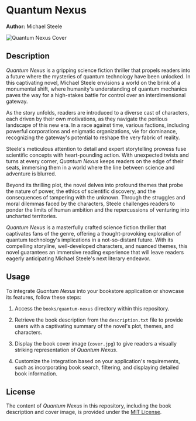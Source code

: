 # Quantum Nexus

**Author:** Michael Steele

![Quantum Nexus Cover](books/quantum-nexus/QN.png)

## Description

*Quantum Nexus* is a gripping science fiction thriller that propels readers into a future where the mysteries of quantum technology have been unlocked. In this captivating novel, Michael Steele envisions a world on the brink of a monumental shift, where humanity's understanding of quantum mechanics paves the way for a high-stakes battle for control over an interdimensional gateway.

As the story unfolds, readers are introduced to a diverse cast of characters, each driven by their own motivations, as they navigate the perilous landscape of this new era. In a race against time, various factions, including powerful corporations and enigmatic organizations, vie for dominance, recognizing the gateway's potential to reshape the very fabric of reality.

Steele's meticulous attention to detail and expert storytelling prowess fuse scientific concepts with heart-pounding action. With unexpected twists and turns at every corner, *Quantum Nexus* keeps readers on the edge of their seats, immersing them in a world where the line between science and adventure is blurred.

Beyond its thrilling plot, the novel delves into profound themes that probe the nature of power, the ethics of scientific discovery, and the consequences of tampering with the unknown. Through the struggles and moral dilemmas faced by the characters, Steele challenges readers to ponder the limits of human ambition and the repercussions of venturing into uncharted territories.

*Quantum Nexus* is a masterfully crafted science fiction thriller that captivates fans of the genre, offering a thought-provoking exploration of quantum technology's implications in a not-so-distant future. With its compelling storyline, well-developed characters, and nuanced themes, this novel guarantees an immersive reading experience that will leave readers eagerly anticipating Michael Steele's next literary endeavor.

## Usage

To integrate *Quantum Nexus* into your bookstore application or showcase its features, follow these steps:

1. Access the `books/quantum-nexus` directory within this repository.

2. Retrieve the book description from the `description.txt` file to provide users with a captivating summary of the novel's plot, themes, and characters.

3. Display the book cover image (`cover.jpg`) to give readers a visually striking representation of *Quantum Nexus*.

4. Customize the integration based on your application's requirements, such as incorporating book search, filtering, and displaying detailed book information.

## License

The content of *Quantum Nexus* in this repository, including the book description and cover image, is provided under the [MIT License](LICENSE).
